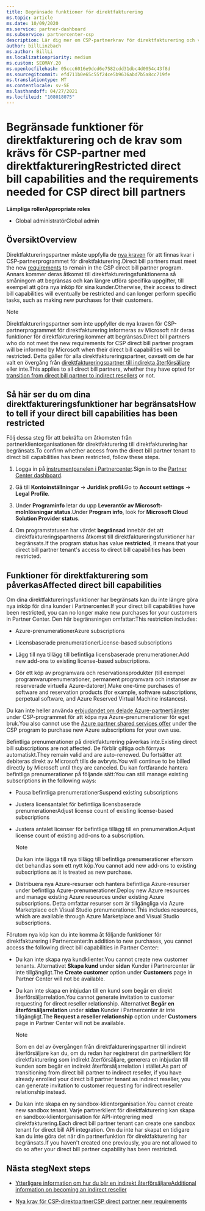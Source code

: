 ```yaml
---
title: Begränsade funktioner för direktfakturering
ms.topic: article
ms.date: 10/09/2020
ms.service: partner-dashboard
ms.subservice: partnercenter-csp
description: Lär dig mer om CSP-partnerkrav för direktfakturering och vad du kan göra för att undvika att funktioner begränsas. Ta reda på om dina funktioner har begränsats.
author: billLinzbach
ms.author: BillLi
ms.localizationpriority: medium
ms.custom: SEOMAY.20
ms.openlocfilehash: 05ccc6016e9dcd6e7582cdd31dbc4d0054c43f8d
ms.sourcegitcommit: efd711b0e65c55f24ce5b9636abd7b5a8cc719fe
ms.translationtype: MT
ms.contentlocale: sv-SE
ms.lasthandoff: 04/27/2021
ms.locfileid: "108018075"
---
```

# <a name="restricted-direct-bill-capabilities-and-the-requirements-needed-for-csp-direct-bill-partners"></a><span data-ttu-id="a9677-104">Begränsade funktioner för direktfakturering och de krav som krävs för CSP-partner med direktfakturering</span><span class="sxs-lookup"><span data-stu-id="a9677-104">Restricted direct bill capabilities and the requirements needed for CSP direct bill partners</span></span>

<span data-ttu-id="a9677-105">**Lämpliga roller**</span><span class="sxs-lookup"><span data-stu-id="a9677-105">**Appropriate roles**</span></span>

- <span data-ttu-id="a9677-106">Global administratör</span><span class="sxs-lookup"><span data-stu-id="a9677-106">Global admin</span></span>

## <a name="overview"></a><span data-ttu-id="a9677-107">Översikt</span><span class="sxs-lookup"><span data-stu-id="a9677-107">Overview</span></span>

<span data-ttu-id="a9677-108">Direktfaktureringspartner måste uppfylla de [nya kraven](direct-partner-new-requirements.md) för att finnas kvar i CSP-partnerprogrammet för direktfakturering.</span><span class="sxs-lookup"><span data-stu-id="a9677-108">Direct bill partners must meet the new [requirements](direct-partner-new-requirements.md) to remain in the CSP direct bill partner program.</span></span> <span data-ttu-id="a9677-109">Annars kommer deras åtkomst till direktfaktureringsfunktionerna så småningom att begränsas och kan längre utföra specifika uppgifter, till exempel att göra nya inköp för sina kunder.</span><span class="sxs-lookup"><span data-stu-id="a9677-109">Otherwise, their access to direct bill capabilities will eventually be restricted and can longer perform specific tasks, such as making new purchases for their customers.</span></span>

> [!Note]
> <span data-ttu-id="a9677-110">Direktfaktureringspartner som inte uppfyller de nya kraven för CSP-partnerprogrammet för direktfakturering informeras av Microsoft när deras funktioner för direktfakturering kommer att begränsas.</span><span class="sxs-lookup"><span data-stu-id="a9677-110">Direct bill partners who do not meet the new requirements for CSP direct bill partner program will be informed by Microsoft when their direct bill capabilities will be restricted.</span></span> <span data-ttu-id="a9677-111">Detta gäller för alla direktfaktureringspartner, oavsett om de har valt en övergång från [direktfaktureringspartner till indirekta återförsäljare](transition-direct-to-indirect.md) eller inte.</span><span class="sxs-lookup"><span data-stu-id="a9677-111">This applies to all direct bill partners, whether they have opted for [transition from direct bill partner to indirect resellers](transition-direct-to-indirect.md) or not.</span></span>  

## <a name="how-to-tell-if-your-direct-bill-capabilities-has-been-restricted"></a><span data-ttu-id="a9677-112">Så här ser du om dina direktfaktureringsfunktioner har begränsats</span><span class="sxs-lookup"><span data-stu-id="a9677-112">How to tell if your direct bill capabilities has been restricted</span></span>

<span data-ttu-id="a9677-113">Följ dessa steg för att bekräfta om åtkomsten från partnerklientorganisationen för direktfakturering till direktfakturering har begränsats.</span><span class="sxs-lookup"><span data-stu-id="a9677-113">To confirm whether access from the direct bill partner tenant to direct bill capabilities has been restricted, follow these steps.</span></span>

1. <span data-ttu-id="a9677-114">Logga in på [instrumentpanelen i Partnercenter](https://partner.microsoft.com/dashboard).</span><span class="sxs-lookup"><span data-stu-id="a9677-114">Sign in to the [Partner Center dashboard](https://partner.microsoft.com/dashboard).</span></span>

2. <span data-ttu-id="a9677-115">Gå till **Kontoinställningar**  ->  **Juridisk profil**.</span><span class="sxs-lookup"><span data-stu-id="a9677-115">Go to **Account settings** -> **Legal Profile**.</span></span>

3. <span data-ttu-id="a9677-116">Under **Programinfo** letar du upp **Leverantör av Microsoft-molnlösningar status**.</span><span class="sxs-lookup"><span data-stu-id="a9677-116">Under **Program info**, look for **Microsoft Cloud Solution Provider status**.</span></span>

4. <span data-ttu-id="a9677-117">Om programstatusen har värdet **begränsad** innebär det att direktfaktureringspartnerns åtkomst till direktfaktureringsfunktioner har begränsats.</span><span class="sxs-lookup"><span data-stu-id="a9677-117">If the program status has value **restricted**, it means that your direct bill partner tenant's access to direct bill capabilities has been restricted.</span></span>

## <a name="affected-direct-bill-capabilities"></a><span data-ttu-id="a9677-118">Funktioner för direktfakturering som påverkas</span><span class="sxs-lookup"><span data-stu-id="a9677-118">Affected direct bill capabilities</span></span>

<span data-ttu-id="a9677-119">Om dina direktfaktureringsfunktioner har begränsats kan du inte längre göra nya inköp för dina kunder i Partnercenter.</span><span class="sxs-lookup"><span data-stu-id="a9677-119">If your direct bill capabilities have been restricted, you can no longer make new purchases for your customers in Partner Center.</span></span> <span data-ttu-id="a9677-120">Den här begränsningen omfattar:</span><span class="sxs-lookup"><span data-stu-id="a9677-120">This restriction includes:</span></span>

- <span data-ttu-id="a9677-121">Azure-prenumerationer</span><span class="sxs-lookup"><span data-stu-id="a9677-121">Azure subscriptions</span></span>

- <span data-ttu-id="a9677-122">Licensbaserade prenumerationer</span><span class="sxs-lookup"><span data-stu-id="a9677-122">License-based subscriptions</span></span>

- <span data-ttu-id="a9677-123">Lägg till nya tillägg till befintliga licensbaserade prenumerationer.</span><span class="sxs-lookup"><span data-stu-id="a9677-123">Add new add-ons to existing license-based subscriptions.</span></span>

- <span data-ttu-id="a9677-124">Gör ett köp av programvara och reservationsprodukter (till exempel programvaruprenumerationer, permanent programvara och instanser av reserverade virtuella Azure-datorer).</span><span class="sxs-lookup"><span data-stu-id="a9677-124">Make one-time purchases of software and reservation products (for example, software subscriptions, perpetual software, and Azure Reserved Virtual Machine instances).</span></span>

<span data-ttu-id="a9677-125">Du kan inte heller använda [erbjudandet om delade Azure-partnertjänster](shared-services.md) under CSP-programmet för att köpa nya Azure-prenumerationer för eget bruk.</span><span class="sxs-lookup"><span data-stu-id="a9677-125">You also cannot use the [Azure partner shared services offer](shared-services.md) under the CSP program to purchase new Azure subscriptions for your own use.</span></span>

<span data-ttu-id="a9677-126">Befintliga prenumerationer på direktfakturering påverkas inte.</span><span class="sxs-lookup"><span data-stu-id="a9677-126">Existing direct bill subscriptions are not affected.</span></span> <span data-ttu-id="a9677-127">De förblir giltiga och förnyas automatiskt.</span><span class="sxs-lookup"><span data-stu-id="a9677-127">They remain valid and are auto-renewed.</span></span> <span data-ttu-id="a9677-128">Du fortsätter att debiteras direkt av Microsoft tills de avbryts.</span><span class="sxs-lookup"><span data-stu-id="a9677-128">You will continue to be billed directly by Microsoft until they are canceled.</span></span> <span data-ttu-id="a9677-129">Du kan fortfarande hantera befintliga prenumerationer på följande sätt:</span><span class="sxs-lookup"><span data-stu-id="a9677-129">You can still manage existing subscriptions in the following ways:</span></span>

- <span data-ttu-id="a9677-130">Pausa befintliga prenumerationer</span><span class="sxs-lookup"><span data-stu-id="a9677-130">Suspend existing subscriptions</span></span>

- <span data-ttu-id="a9677-131">Justera licensantalet för befintliga licensbaserade prenumerationer</span><span class="sxs-lookup"><span data-stu-id="a9677-131">Adjust license count of existing license-based subscriptions</span></span>

- <span data-ttu-id="a9677-132">Justera antalet licenser för befintliga tillägg till en prenumeration.</span><span class="sxs-lookup"><span data-stu-id="a9677-132">Adjust license count of existing add-ons to a subscription.</span></span> 

    >[!Note]
    ><span data-ttu-id="a9677-133">Du kan inte lägga till nya tillägg till befintliga prenumerationer eftersom det behandlas som ett nytt köp.</span><span class="sxs-lookup"><span data-stu-id="a9677-133">You cannot add new add-ons to existing subscriptions as it is treated as new purchase.</span></span>

- <span data-ttu-id="a9677-134">Distribuera nya Azure-resurser och hantera befintliga Azure-resurser under befintliga Azure-prenumerationer.</span><span class="sxs-lookup"><span data-stu-id="a9677-134">Deploy new Azure resources and manage existing Azure resources under existing Azure subscriptions.</span></span> <span data-ttu-id="a9677-135">Detta omfattar resurser som är tillgängliga via Azure Marketplace och Visual Studio prenumerationer.</span><span class="sxs-lookup"><span data-stu-id="a9677-135">This includes resources, which are available through Azure Marketplace and Visual Studio subscriptions.</span></span>

<span data-ttu-id="a9677-136">Förutom nya köp kan du inte komma åt följande funktioner för direktfakturering i Partnercenter:</span><span class="sxs-lookup"><span data-stu-id="a9677-136">In addition to new purchases, you cannot access the following direct bill capabilities in Partner Center:</span></span>

- <span data-ttu-id="a9677-137">Du kan inte skapa nya kundklienter.</span><span class="sxs-lookup"><span data-stu-id="a9677-137">You cannot create new customer tenants.</span></span> <span data-ttu-id="a9677-138">Alternativet **Skapa kund** under **sidan** Kunder i Partnercenter är inte tillgängligt.</span><span class="sxs-lookup"><span data-stu-id="a9677-138">The **Create customer** option under **Customers** page in Partner Center will not be available.</span></span>

- <span data-ttu-id="a9677-139">Du kan inte skapa en inbjudan till en kund som begär en direkt återförsäljarrelation.</span><span class="sxs-lookup"><span data-stu-id="a9677-139">You cannot generate invitation to customer requesting for direct reseller relationship.</span></span> <span data-ttu-id="a9677-140">Alternativet **Begär en återförsäljarrelation** under **sidan** Kunder i Partnercenter är inte tillgängligt.</span><span class="sxs-lookup"><span data-stu-id="a9677-140">The **Request a reseller relationship** option under **Customers** page in Partner Center will not be available.</span></span>

    >[!NOTE]
    ><span data-ttu-id="a9677-141">Som en del av övergången från direktfaktureringspartner till indirekt återförsäljare kan du, om du redan har registrerat din partnerklient för direktfakturering som indirekt återförsäljare, generera en inbjudan till kunden som begär en indirekt återförsäljarrelation i stället.</span><span class="sxs-lookup"><span data-stu-id="a9677-141">As part of transitioning from direct bill partner to indirect reseller, if you have already enrolled your direct bill partner tenant as indirect reseller, you can generate invitation to customer requesting for indirect reseller relationship instead.</span></span>

- <span data-ttu-id="a9677-142">Du kan inte skapa en ny sandbox-klientorganisation.</span><span class="sxs-lookup"><span data-stu-id="a9677-142">You cannot create new sandbox tenant.</span></span> <span data-ttu-id="a9677-143">Varje partnerklient för direktfakturering kan skapa en sandbox-klientorganisation för API-integrering med direktfakturering.</span><span class="sxs-lookup"><span data-stu-id="a9677-143">Each direct bill partner tenant can create one sandbox tenant for direct bill API integration.</span></span> <span data-ttu-id="a9677-144">Om du inte har skapat en tidigare kan du inte göra det när din partnerfunktion för direktfakturering har begränsats.</span><span class="sxs-lookup"><span data-stu-id="a9677-144">If you haven't created one previously, you are not allowed to do so after your direct bill partner capability has been restricted.</span></span>  

## <a name="next-steps"></a><span data-ttu-id="a9677-145">Nästa steg</span><span class="sxs-lookup"><span data-stu-id="a9677-145">Next steps</span></span>

- [<span data-ttu-id="a9677-146">Ytterligare information om hur du blir en indirekt återförsäljare</span><span class="sxs-lookup"><span data-stu-id="a9677-146">Additional information on becoming an indirect reseller</span></span>](https://assetsprod.microsoft.com/csp-directbill-to-indirect-transition.pdf)

- [<span data-ttu-id="a9677-147">Nya krav för CSP-direktpartner</span><span class="sxs-lookup"><span data-stu-id="a9677-147">CSP direct partner new requirements</span></span>](direct-partner-new-requirements.md)
